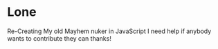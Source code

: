 # Lone
Re-Creating My old Mayhem nuker in JavaScript
   I need help if anybody wants to contribute they can thanks!
   
   
